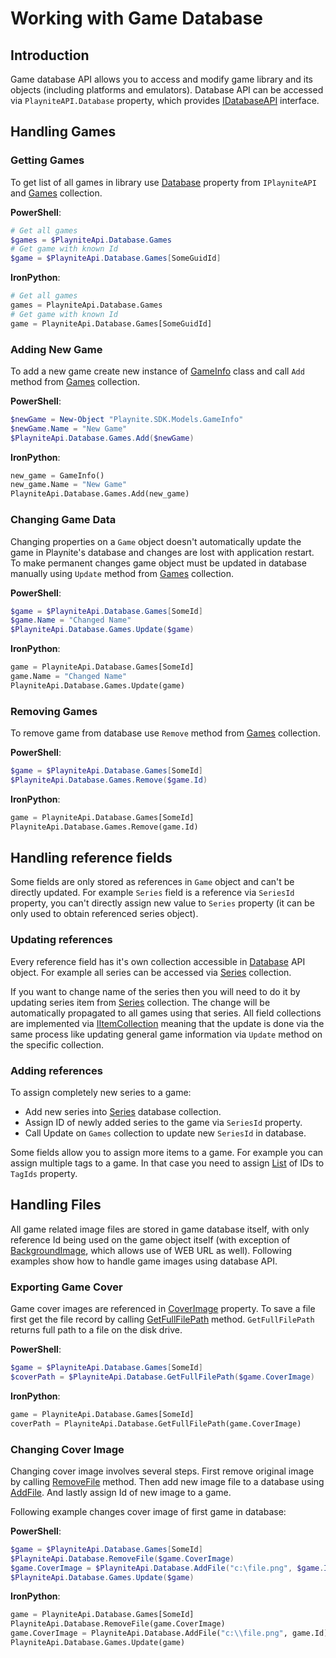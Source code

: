 Working with Game Database
=====================

Introduction
---------------------
Game database API allows you to access and modify game library and its objects (including platforms and emulators). Database API can be accessed via `PlayniteAPI.Database` property, which provides [IDatabaseAPI](xref:Playnite.SDK.IGameDatabaseAPI) interface.

Handling Games
---------------------

### Getting Games

To get list of all games in library use [Database](xref:Playnite.SDK.IPlayniteAPI.Database) property from `IPlayniteAPI` and [Games](xref:Playnite.SDK.IGameDatabase.Games) collection.

**PowerShell**:

```powershell
# Get all games
$games = $PlayniteApi.Database.Games
# Get game with known Id
$game = $PlayniteApi.Database.Games[SomeGuidId]
```

**IronPython**:

```python
# Get all games
games = PlayniteApi.Database.Games
# Get game with known Id
game = PlayniteApi.Database.Games[SomeGuidId]
```

### Adding New Game

To add a new game create new instance of [GameInfo](xref:Playnite.SDK.Models.GameInfo) class and call `Add` method from [Games](xref:Playnite.SDK.IGameDatabase.Games) collection.

**PowerShell**:

```powershell
$newGame = New-Object "Playnite.SDK.Models.GameInfo"
$newGame.Name = "New Game"
$PlayniteApi.Database.Games.Add($newGame)
```

**IronPython**:

```python
new_game = GameInfo()
new_game.Name = "New Game"
PlayniteApi.Database.Games.Add(new_game)
```

### Changing Game Data

Changing properties on a `Game` object doesn't automatically update the game in Playnite's database and changes are lost with application restart. To make permanent changes game object must be updated in database manually using `Update` method from [Games](xref:Playnite.SDK.IGameDatabase.Games) collection.

**PowerShell**:

```powershell
$game = $PlayniteApi.Database.Games[SomeId]
$game.Name = "Changed Name"
$PlayniteApi.Database.Games.Update($game)
```

**IronPython**:

```python
game = PlayniteApi.Database.Games[SomeId]
game.Name = "Changed Name"
PlayniteApi.Database.Games.Update(game)
```

### Removing Games

To remove game from database use `Remove` method from [Games](xref:Playnite.SDK.IGameDatabase.Games) collection.

**PowerShell**:

```powershell
$game = $PlayniteApi.Database.Games[SomeId]
$PlayniteApi.Database.Games.Remove($game.Id)
```

**IronPython**:

```python
game = PlayniteApi.Database.Games[SomeId]
PlayniteApi.Database.Games.Remove(game.Id)
```

Handling reference fields
---------------------

Some fields are only stored as references in `Game` object and can't be directly updated. For example `Series` field is a reference via `SeriesId` property, you can't directly assign new value to `Series` property (it can be only used to obtain referenced series object).

### Updating references

Every reference field has it's own collection accessible in [Database](xref:Playnite.SDK.IPlayniteAPI.Database) API object. For example all series can be accessed via [Series](xref:Playnite.SDK.IGameDatabase.Series) collection.

If you want to change name of the series then you will need to do it by updating series item from [Series](xref:Playnite.SDK.IGameDatabase.Series) collection. The change will be automatically propagated to all games using that series. All field collections are implemented via [IItemCollection](xref:Playnite.SDK.IItemCollection) meaning that the update is done via the same process like updating general game information via `Update` method on the specific collection.

### Adding references

To assign completely new series to a game:

- Add new series into [Series](xref:Playnite.SDK.IGameDatabase.Series) database collection.
- Assign ID of newly added series to the game via `SeriesId` property.
- Call Update on `Games` collection to update new `SeriesId` in database.

Some fields allow you to assign more items to a game. For example you can assign multiple tags to a game. In that case you need to assign [List](https://docs.microsoft.com/en-us/dotnet/api/system.collections.generic.list-1) of IDs to `TagIds` property.

Handling Files
---------------------

All game related image files are stored in game database itself, with only reference Id being used on the game object itself (with exception of [BackgroundImage](xref:Playnite.SDK.Models.Game.BackgroundImage), which allows use of WEB URL as well). Following examples show how to handle game images using database API.

### Exporting Game Cover

Game cover images are referenced in [CoverImage](xref:Playnite.SDK.Models.Game.CoverImage) property. To save a file first get the file record by calling [GetFullFilePath](xref:Playnite.SDK.IGameDatabaseAPI.GetFullFilePath(System.String)) method. `GetFullFilePath` returns full path to a file on the disk drive.

**PowerShell**:

```powershell
$game = $PlayniteApi.Database.Games[SomeId]
$coverPath = $PlayniteApi.Database.GetFullFilePath($game.CoverImage)
```

**IronPython**:

```python
game = PlayniteApi.Database.Games[SomeId]
coverPath = PlayniteApi.Database.GetFullFilePath(game.CoverImage)
```

### Changing Cover Image

Changing cover image involves several steps. First remove original image by calling [RemoveFile](xref:Playnite.SDK.IGameDatabaseAPI.RemoveFile(System.String)) method. Then add new image file to a database using [AddFile](xref:Playnite.SDK.IGameDatabaseAPI.AddFile(System.String,System.Guid)). And lastly assign Id of new image to a game.

Following example changes cover image of first game in database:

**PowerShell**:

```powershell
$game = $PlayniteApi.Database.Games[SomeId]
$PlayniteApi.Database.RemoveFile($game.CoverImage)
$game.CoverImage = $PlayniteApi.Database.AddFile("c:\file.png", $game.Id)
$PlayniteApi.Database.Games.Update($game)
```

**IronPython**:

```python
game = PlayniteApi.Database.Games[SomeId]
PlayniteApi.Database.RemoveFile(game.CoverImage)
game.CoverImage = PlayniteApi.Database.AddFile("c:\\file.png", game.Id)
PlayniteApi.Database.Games.Update(game)
```